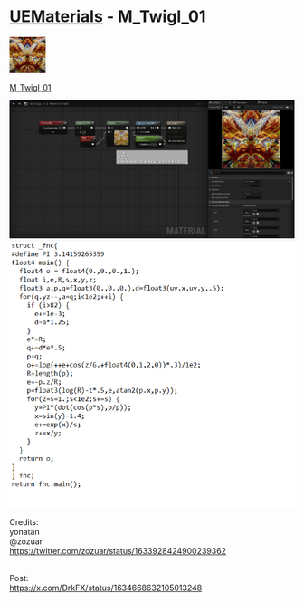 # <a href="..">UEMaterials</a> - M_Twigl_01
<img src="M_Twigl_01_00.jpeg" width="64px" /><br/>

<a href="../M_Twigl_01.uasset">M_Twigl_01</a><br/>

<img src="M_Twigl_01_01.jpeg" width="640px" /><br/>
<img src="M_Twigl_01_02.png" width="640px" /><br/>

Credits:<br/>
yonatan<br/>
@zozuar<br/>
<a href="https://twitter.com/zozuar/status/1633928424900239362">https://twitter.com/zozuar/status/1633928424900239362</a><br/>

<br/>
Post:<br/>
<a href="https://x.com/DrkFX/status/1634668632105013248">https://x.com/DrkFX/status/1634668632105013248</a><br/>